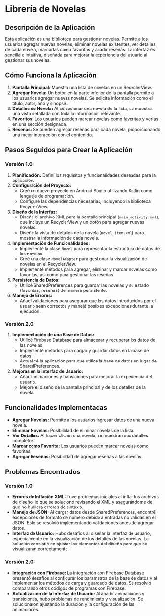 # Librería de Novelas

## Descripción de la Aplicación

Esta aplicación es una biblioteca para gestionar novelas. Permite a los usuarios agregar nuevas novelas, eliminar novelas existentes, ver detalles de cada novela, marcarlas como favoritas y añadir reseñas. La interfaz es sencilla e intuitiva, diseñada para mejorar la experiencia del usuario al gestionar sus novelas.

## Cómo Funciona la Aplicación

1. **Pantalla Principal:** Muestra una lista de novelas en un RecyclerView.
2. **Agregar Novela:** Un botón en la parte inferior de la pantalla permite a los usuarios agregar nuevas novelas. Se solicita información como el título, autor, año y sinopsis.
3. **Detalles de Novela:** Al seleccionar una novela de la lista, se muestra una vista detallada con toda la información relevante.
4. **Favoritos:** Los usuarios pueden marcar novelas como favoritas y verlas en una sección designada.
5. **Reseñas:** Se pueden agregar reseñas para cada novela, proporcionando una mejor interacción con el contenido.

## Pasos Seguidos para Crear la Aplicación
### Versión 1.0:
1. **Planificación:** Definí los requisitos y funcionalidades deseadas para la aplicación.
2. **Configuración del Proyecto:**
    - Creé un nuevo proyecto en Android Studio utilizando Kotlin como lenguaje de programación.
    - Configuré las dependencias necesarias, incluyendo la biblioteca RecyclerView.
3. **Diseño de la Interfaz:**
    - Diseñé el archivo XML para la pantalla principal (`main_activity.xml`), que incluye un RecyclerView y un botón para agregar nuevas novelas.
    - Diseñé la vista de detalles de la novela (`novel_item.xml`) para mostrar la información de cada novela.
4. **Implementación de Funcionalidades:**
    - Implementé la clase `Novel` para representar la estructura de datos de las novelas.
    - Creé una clase `NovelAdapter` para gestionar la visualización de novelas en el RecyclerView.
    - Implementé métodos para agregar, eliminar y marcar novelas como favoritas, así como para gestionar las reseñas.
5. **Persistencia de Datos:**
    - Utilicé SharedPreferences para guardar las novelas y su estado (favoritas, reseñas) de manera persistente.
6. **Manejo de Errores:**
    - Añadí validaciones para asegurar que los datos introducidos por el usuario sean correctos y manejé posibles excepciones durante la ejecución.
### Versión 2.0:
1. **Implementación de una Base de Datos:**
    - Utilicé Firebase Database para almacenar y recuperar los datos de las novelas.
    - Implementé métodos para cargar y guardar datos en la base de datos.
    - Actualicé la aplicación para que utilice la base de datos en lugar de SharedPreferences.
2. **Mejoras en la Interfaz de Usuario:**
    - Añadí animaciones y transiciones para mejorar la experiencia del usuario.
    - Mejoré el diseño de la pantalla principal y de los detalles de la novela.

## Funcionalidades Implementadas

- **Agregar Novelas:** Permite a los usuarios ingresar datos de una nueva novela.
- **Eliminar Novelas:** Posibilidad de eliminar novelas de la lista.
- **Ver Detalles:** Al hacer clic en una novela, se muestran sus detalles completos.
- **Marcar como Favorita:** Los usuarios pueden marcar novelas como favoritas.
- **Agregar Reseñas:** Posibilidad de agregar reseñas a las novelas.

## Problemas Encontrados

### Versión 1.0:
- **Errores de Inflación XML:** Tuve problemas iniciales al inflar los archivos de diseño, lo que se solucionó revisando el XML y asegurándome de que no hubiera errores de sintaxis.
- **Manejo de JSON:** Al cargar datos desde SharedPreferences, encontré excepciones de formato de número debido a entradas no válidas en el JSON. Esto se resolvió implementando validaciones antes de agregar datos.
- **Interfaz de Usuario:** Hubo desafíos al diseñar la interfaz de usuario, especialmente en la visualización de los detalles de las novelas. La solución consistió en ajustar los elementos del diseño para que se visualizaran correctamente.

### Versión 2.0:
- **Integración con Firebase:** La integración con Firebase Database presentó desafíos al configurar los parametros de la base de datos y al implementar los métodos de carga y guardado de datos. Se resolvió comparando otros códigos de programas con Firebase.
- **Actualización de la Interfaz de Usuario:** Al añadir animaciones y transiciones, hubo problemas de rendimiento y visualización. Se solucionaron ajustando la duración y la configuración de las animaciones.